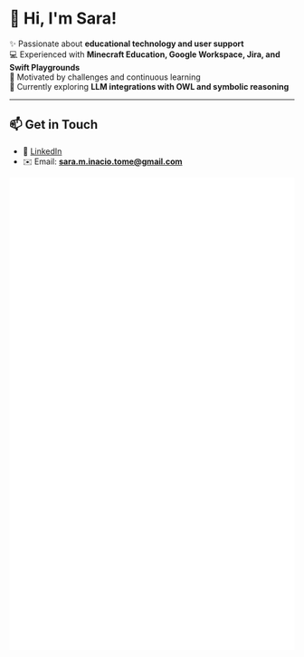 # 👋 Hi, I'm Sara!

✨ Passionate about **educational technology and user support**  
💻 Experienced with **Minecraft Education, Google Workspace, Jira, and Swift Playgrounds**  
🎯 Motivated by challenges and continuous learning  
🌱 Currently exploring **LLM integrations with OWL and symbolic reasoning**

---

## 📫 Get in Touch
- 💼 [LinkedIn](https://www.linkedin.com/in/sara-maria/)  
- ✉️ Email: **sara.m.inacio.tome@gmail.com**

![Metrics](https://github.com/tryingtocod/metrics/blob/c023b5b9d06470e9ce5d326124d3f23f60de7905/github-metrics.svg)
